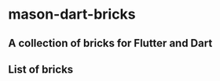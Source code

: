 # mason-dart-bricks

## A collection of bricks for Flutter and Dart

## List of bricks

[1]: [Repository](https://github.com/mnkeis/mason-dart-bricks/tree/development/bricks/repository)
